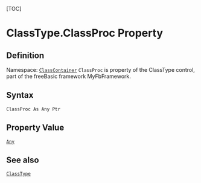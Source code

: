[TOC]
# ClassType.ClassProc Property

## Definition
Namespace: [`ClassContainer`](ClassContainer.md)
`ClassProc` is property of the ClassType control, part of the freeBasic framework MyFbFramework.
## Syntax
```freeBasic
ClassProc As Any Ptr
```
## Property Value
[`Any`]("https://www.freebasic.net/wiki/KeyPgAny")
## See also
[`ClassType`](ClassType.md)
